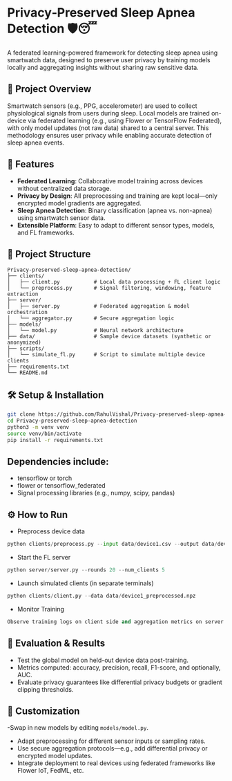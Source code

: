 # Privacy‑Preserved Sleep Apnea Detection 🛡️😴

A federated learning-powered framework for detecting sleep apnea using smartwatch data, designed to preserve user privacy by training models locally and aggregating insights without sharing raw sensitive data.

## 🚀 Project Overview

Smartwatch sensors (e.g., PPG, accelerometer) are used to collect physiological signals from users during sleep. Local models are trained on-device via federated learning (e.g., using Flower or TensorFlow Federated), with only model updates (not raw data) shared to a central server. This methodology ensures user privacy while enabling accurate detection of sleep apnea events.

## 🧠 Features

- **Federated Learning**: Collaborative model training across devices without centralized data storage.
- **Privacy by Design**: All preprocessing and training are kept local—only encrypted model gradients are aggregated.
- **Sleep Apnea Detection**: Binary classification (apnea vs. non-apnea) using smartwatch sensor data.
- **Extensible Platform**: Easy to adapt to different sensor types, models, and FL frameworks.

## 📂 Project Structure

```
Privacy-preserved-sleep-apnea-detection/
├── clients/                 
│   ├── client.py           # Local data processing + FL client logic
│   └── preprocess.py       # Signal filtering, windowing, feature extraction
├── server/
│   ├── server.py           # Federated aggregation & model orchestration
│   └── aggregator.py       # Secure aggregation logic
├── models/
│   └── model.py            # Neural network architecture
├── data/                   # Sample device datasets (synthetic or anonymized)
├── scripts/
│   └── simulate_fl.py      # Script to simulate multiple device clients
├── requirements.txt
└── README.md
```

## 🛠️ Setup & Installation

```bash
git clone https://github.com/RahulVishal/Privacy-preserved-sleep-apnea-detection.git
cd Privacy-preserved-sleep-apnea-detection
python3 -m venv venv
source venv/bin/activate
pip install -r requirements.txt
```

## Dependencies include:

- tensorflow or torch
- flower or tensorflow_federated
- Signal processing libraries (e.g., numpy, scipy, pandas)

## ⚙️ How to Run

- Preprocess device data
```python
python clients/preprocess.py --input data/device1.csv --output data/device1_preprocessed.npz
```
- Start the FL server
```python
python server/server.py --rounds 20 --num_clients 5
```
- Launch simulated clients (in separate terminals)
```python
python clients/client.py --data data/device1_preprocessed.npz
```
- Monitor Training
```python
Observe training logs on client side and aggregation metrics on server console.
```

## 🧪 Evaluation & Results

- Test the global model on held-out device data post-training.
- Metrics computed: accuracy, precision, recall, F1-score, and optionally, AUC.
- Evaluate privacy guarantees like differential privacy budgets or gradient clipping thresholds.

## 🔧 Customization

-Swap in new models by editing `models/model.py`.
- Adapt preprocessing for different sensor inputs or sampling rates.
- Use secure aggregation protocols—e.g., add differential privacy or encrypted model updates.
- Integrate deployment to real devices using federated frameworks like Flower IoT, FedML, etc.
